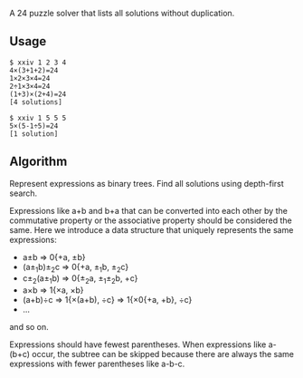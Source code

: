 A 24 puzzle solver that lists all solutions without duplication.

## Usage

```
$ xxiv 1 2 3 4
4×(3+1+2)=24
1×2×3×4=24
2÷1×3×4=24
(1+3)×(2+4)=24
[4 solutions]

$ xxiv 1 5 5 5
5×(5-1÷5)=24
[1 solution]
```

## Algorithm

Represent expressions as binary trees. Find all solutions using depth-first search.

Expressions like a+b and b+a that can be converted into each other by the commutative property or the associative property should be considered the same. Here we introduce a data structure that uniquely represents the same expressions:

- a±b ⇒ 0{+a, ±b}
- (a±<sub>1</sub>b)±<sub>2</sub>c ⇒ 0{+a, ±<sub>1</sub>b, ±<sub>2</sub>c}
- c±<sub>2</sub>(a±<sub>1</sub>b) ⇒ 0{±<sub>2</sub>a, ±<sub>1</sub>±<sub>2</sub>b, +c}
- a×b ⇒ 1{×a, ×b}
- (a+b)÷c ⇒ 1{×(a+b), ÷c} ⇒ 1{×0{+a, +b}, ÷c}
- ...

and so on.

Expressions should have fewest parentheses. When expressions like a-(b+c) occur, the subtree can be skipped because there are always the same expressions with fewer parentheses like a-b-c.
